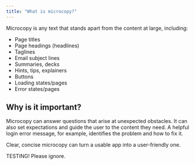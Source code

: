 ```yaml
---
title: "What is microcopy?"
---
```

Microcopy is any text that stands apart from the content at large, including:

* Page titles
* Page headings (headlines)
* Taglines
* Email subject lines
* Summaries, decks
* Hints, tips, explainers
* Buttons
* Loading states/pages
* Error states/pages

## Why is it important?

Microcopy can answer questions that arise at unexpected obstacles. It can also set expectations and guide the user to the content they need. A helpful login error message, for example, identifies the problem and how to fix it.

Clear, concise microcopy can turn a usable app into a user-friendly one.

TESTING! Please ignore. 
